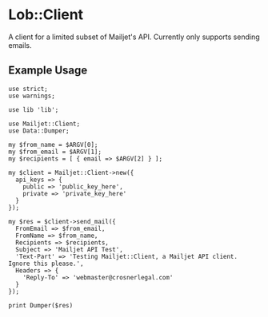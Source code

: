 # Lob::Client #
A client for a limited subset of Mailjet's API. Currently only supports sending emails.

## Example Usage ##
```
use strict;
use warnings;

use lib 'lib';

use Mailjet::Client;
use Data::Dumper;

my $from_name = $ARGV[0];
my $from_email = $ARGV[1];
my $recipients = [ { email => $ARGV[2] } ];

my $client = Mailjet::Client->new({
  api_keys => {
    public => 'public_key_here',
    private => 'private_key_here'
  }
});

my $res = $client->send_mail({
  FromEmail => $from_email,
  FromName => $from_name,
  Recipients => $recipients,
  Subject => 'Mailjet API Test',
  'Text-Part' => 'Testing Mailjet::Client, a Mailjet API client. Ignore this please.',
  Headers => {
    'Reply-To' => 'webmaster@crosnerlegal.com'
  }
});

print Dumper($res)
```